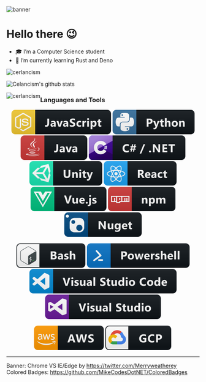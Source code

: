 ![banner](https://i.imgur.com/NiH3cpL.png)

# Hello there 😉

* 🎓 I’m a Computer Science student
* 🌱 I’m currently learning Rust and Deno

<p align="left"> <img src="https://komarev.com/ghpvc/?username=cerlancism" alt="cerlancism" /> </p>

![Celancism's github stats](https://github-readme-stats.vercel.app/api?username=Cerlancism&show_icons=true&hide_border=true)


<p><img align="left" src="https://github-readme-stats.vercel.app/api/top-langs/?username=cerlancism&layout=compact" alt="cerlancism" /></p>

### Languages and Tools

<p align="center">
 <img src="https://raw.githubusercontent.com/MikeCodesDotNET/ColoredBadges/master/svg/dev/languages/js.svg">
 <img src="https://raw.githubusercontent.com/MikeCodesDotNET/ColoredBadges/master/svg/dev/languages/python.svg">
 <img src="https://raw.githubusercontent.com/MikeCodesDotNET/ColoredBadges/master/svg/dev/languages/java.svg">
 <img src="https://raw.githubusercontent.com/MikeCodesDotNET/ColoredBadges/master/svg/dev/languages/csharp_dotnet.svg">
 <br>
 <img src="https://raw.githubusercontent.com/MikeCodesDotNET/ColoredBadges/master/svg/dev/frameworks/unity.svg">
 <img src="https://raw.githubusercontent.com/MikeCodesDotNET/ColoredBadges/master/svg/dev/frameworks/react.svg">
 <img src="https://raw.githubusercontent.com/MikeCodesDotNET/ColoredBadges/master/svg/dev/frameworks/vue.svg">
 <img src="https://raw.githubusercontent.com/MikeCodesDotNET/ColoredBadges/master/svg/dev/services/npm.svg">
 <img src="https://raw.githubusercontent.com/MikeCodesDotNET/ColoredBadges/master/svg/dev/services/nuget.svg">
</p>

<p align="center">
 <img src="https://raw.githubusercontent.com/MikeCodesDotNET/ColoredBadges/master/svg/dev/tools/bash.svg">
 <img src="https://raw.githubusercontent.com/MikeCodesDotNET/ColoredBadges/master/svg/dev/tools/powershell.svg">
 <img src="https://raw.githubusercontent.com/MikeCodesDotNET/ColoredBadges/master/svg/dev/tools/visualstudio_code.svg">
 <img src="https://raw.githubusercontent.com/MikeCodesDotNET/ColoredBadges/master/svg/dev/tools/visualstudio.svg">
</p>

<p align="center">
 <img src="https://raw.githubusercontent.com/MikeCodesDotNET/ColoredBadges/master/svg/dev/services/aws.svg">
 <img src="https://raw.githubusercontent.com/MikeCodesDotNET/ColoredBadges/master/svg/dev/services/gcp.svg">
</p>

---
Banner: Chrome VS IE/Edge by https://twitter.com/Merryweatherey  
Colored Badges: https://github.com/MikeCodesDotNET/ColoredBadges  

